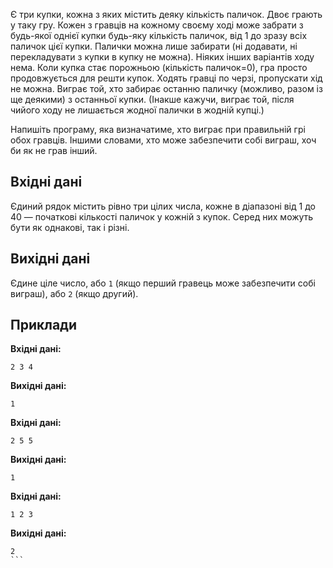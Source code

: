 Є три купки, кожна з яких містить деяку кількість паличок.
Двоє грають у таку гру.
Кожен з гравців на кожному своєму ході може забрати з будь-якої однієї купки будь-яку кількість паличок, від 1 до зразу всіх паличок цієї купки. Палички можна лише забирати (ні додавати, ні перекладувати з купки в купку не можна).
Ніяких інших варіантів ходу нема.
Коли купка стає порожньою (кількість паличок=0), гра просто продовжується для решти купок.
Ходять гравці по черзі, пропускати хід не можна.
Виграє той, хто забирає останню паличку (можливо, разом із ще деякими) з останньої купки.
(Інакше кажучи, виграє той, після чийого ходу не лишається жодної палички в жодній купці.)

Напишіть програму, яка визначатиме, хто виграє при правильній грі обох гравців.
Іншими словами, хто може забезпечити собі виграш, хоч би як не грав інший.

## Вхідні дані
Єдиний рядок містить рівно три цілих числа, кожне в діапазоні від 1 до 40 — початкові кількості паличок у кожній з купок. Серед них можуть бути як однакові, так і різні.

## Вихідні дані
Єдине ціле число, або ``1`` (якщо перший гравець може забезпечити собі виграш), або ``2`` (якщо другий).

## Приклади
**Вхідні дані:**
```
2 3 4
```

**Вихідні дані:**
```
1
```

**Вхідні дані:**
```
2 5 5
```

**Вихідні дані:**
```
1
```

**Вхідні дані:**
```
1 2 3
```

**Вихідні дані:**
```
2
```﻿
